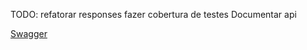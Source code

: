 TODO:
    refatorar responses
    fazer cobertura de testes
    Documentar api

<a href="http://localhost:8081/swagger-ui/index.html#/"> Swagger </a>